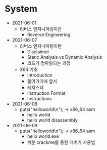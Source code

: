 # System

- 2021-06-01
  - 리버스 엔지니어링이란
    - Reverse Engineering
- 2021-06-07
  - 리버스 엔지니어링이란
    - Disclaimer
    - Static Analysis vs Dynamic Analysis
    - 코드가 컴파일되는 과정
  - X64 기초
    - Introduction
    - 들어가기에 앞서
    - 레지스터
    - Instruction Format
    - Instructions
- 2021-06-08
  - puts("helloworld\n"); -> x86_64 asm
    - hello world
    - hello world disassembly
- 2021-06-09
  - puts("helloworld\n"); -> x86_64 asm
    - hello world.exe
    - 쉬운 crackme를 통한 디버거 사용법

